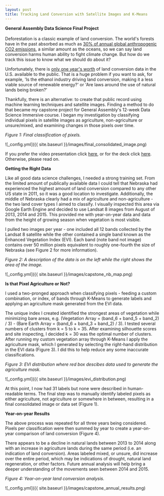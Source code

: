 ```yaml
---
layout: post
title: Tracking Land Conversion with Satellite Images and K-Means
---
```


**General Assembly Data Science Final Project**  <br />  <br />  Deforestation is a classic example of land conversion. The world's forests have in the past absorbed as much as [30% of annual global anthropogenic CO2 emissions](http://www.nature.com/news/carbon-sequestration-managing-forests-in-uncertain-times-1.14687), a similar amount as the oceans, so we can say land conversion harms human ability to fight climate change. But how do we track this issue to know what we should do about it? 

Unfortunately, there is [only one year's worth](https://www.nwf.org/News-and-Magazines/Media-Center/News-by-Topic/Wildlife/2013/9-18-13-USDA-Data-Grasslands-Forests-Being-Converted-to-Cropland-at-Alarming-Rates.aspx) of land conversion data in the U.S. available to the public. That is a huge problem if you want to ask, for example, 'Is the ethanol industry driving land conversion, making it a less viable source of renewable energy?' or 'Are laws around the use of natural lands being broken?'

Thankfully, there is an alternative: to create that public record using machine learning techniques and satellite images. Finding a method to do that became my capstone project for General Assembly's 12-week Data Science Immersive course. I began my investigation by classifying individual pixels in satellite images as agriculture, non-agriculture or unsure/mixed, and examining changes in those pixels over time. 

*Figure 1: Final classification of pixels.*

![_config.yml]({{ site.baseurl }}/images/final_consolidated_image.png) 

If you prefer the video presentation click [here](https://youtu.be/vFg5IiQpe-o), or for the deck click [here](https://github.com/ByronAllen/Portfolio/blob/master/Filling%20the%20Land%20Conversion%20Gap%20(with%20video%20link).pdf). Otherwise, please read on. 

**Getting the Right Data**

Like all good data science challenges, I needed a strong training set. From the limited amount of publically available data I could tell that Nebraska had experienced the highest amount of land conversion compared to any other US state in 2011, so it was a good location to investigate. Additionally, the middle of Nebraska clearly had a mix of agriculture and non-agriculture - the two land cover types I aimed to classify. I visually inspected this area via Google Earth Engine and decided to use Landsat 8 images from August of 2013, 2014 and 2015. This provided me with year-on-year data and data from the height of growing season when vegetation is most visible.  

I pulled two images per year - one included all 12 bands collected by the Landsat 8 satellite while the other contained a single band known as the Enhanced Vegetation Index (EVI). Each band (note band not image) contains over 50 million pixels equivalent to roughly one-fourth the size of Nebraska (see Figure 2 for more information). 

*Figure 2: A description of the data is on the left while the right shows the area of the image.*

![_config.yml]({{ site.baseurl }}/images/capstone_nb_map.png) 

**Is that Pixel Agriculture or Not?**

I used a two-pronged approach when classifying pixels - feeding a custom combination, or index, of bands through K-Means to generate labels and applying an agriculture mask generated from the EVI data. 

The unique index I created identified the strongest areas of vegetation while minimizing bare areas, e.g. (Vegetation Array = (band_6 + band_5 + band_2) / 3) - (Bare Earth Array = (band_6 + band_3 + band_2) / 3). I tested several numbers of clusters from k = 5 to k = 35. After examining silhouette scores and site inspecting, I decided k = 30 was the optimal number of clusters. After running my custom vegetation array through K-Means I apply the agriculture mask, which I generated by selecting the right-hand distribution in the EVI data (Figure 3). I did this to help reduce any some inaccurate classifications. 

*Figure 3: EVI distribution where red box descibes data used to generate the agriculture mask.*

![_config.yml]({{ site.baseurl }}/images/evi_distribution.png) 

At this point, I now had 31 labels but none were described in human-readable terms. The final step was to manually identify labeled pixels as either agriculture, not agriculture or somewhere in between, resulting in a final consolidated image or data set (Figure 1).

**Year-on-year Results**

The above process was repeated for all three years being considered. Pixels per classification were then summed by year to create a year-on-year comparison of land conversion (Figure 4). 

There appears to be a decline in natural lands between 2013 to 2014 along with an increase in agriculture lands during the same period (i.e. an indication of land conversion). Areas labeled mixed, or unsure, did increase over the entire period, which may be indications of drought, natural land regeneration, or other factors. Future annual analysis will help bring a deeper understanding of the movements seen between 2014 and 2015. 

*Figure 4: Year-on-year land conversion analysis.*

![_config.yml]({{ site.baseurl }}/images/capstone_annual_results.png) 






